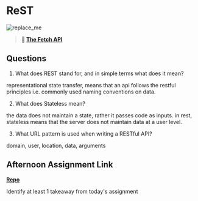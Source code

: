 # ReST

![replace_me](https://codeworks.blob.core.windows.net/public/assets/img/illustrations/placeholder.svg)

> **📖 [The Fetch API](https://codeworksacademy.com/fs-student-guide/resources/wk4/04-Fetch)**

## Questions

1. What does REST stand for, and in simple terms what does it mean?

representational state transfer, means that an api follows the restful principles i.e. commonly used naming conventions on data.

2. What does Stateless mean?

the data does not maintain a state, rather it passes code as inputs.
in rest, stateless means that the server does not maintain data at a user level.

3. What URL pattern is used when writing a RESTful API?

domain, user, location, data, arguments

## Afternoon Assignment Link

**[Repo](https://github.com/DonlynFGI/Music-Is-Fun)**

Identify at least 1 takeaway from today's assignment
